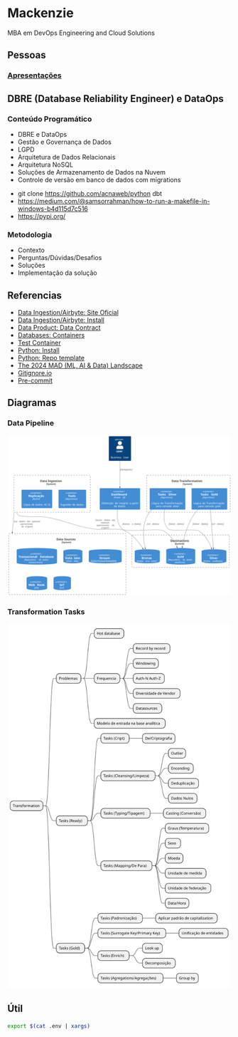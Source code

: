 # Mackenzie

MBA em DevOps Engineering and Cloud Solutions

## Pessoas

###  [Apresentações](docs/apresentacao.md)

## DBRE (Database Reliability Engineer) e DataOps

### Conteúdo Programático

* DBRE e DataOps
* Gestão e Governança de Dados
* LGPD
* Arquitetura de Dados Relacionais
* Arquitetura NoSQL
* Soluções de Armazenamento de Dados na Nuvem
* Controle de versão em banco de dados com migrations

- git clone https://github.com/acnaweb/python dbt
- https://medium.com/@samsorrahman/how-to-run-a-makefile-in-windows-b4d115d7c516
- https://pypi.org/

### Metodologia

- Contexto
- Perguntas/Dúvidas/Desafios
- Soluções
- Implementação da solução

## Referencias

- [Data Ingestion/Airbyte: Site Oficial](https://airbyte.com/)
- [Data Ingestion/Airbyte: Install](https://github.com/acnaweb/airbyte)
- [Data Product: Data Contract](https://datacontract.com/)
- [Databases: Containers](https://github.com/acnaweb/database)
- [Test Container](https://testcontainers.com/)
- [Python: Install](https://www.python.org/downloads/)
- [Python: Repo template](https://github.com/acnaweb/python)
- [The 2024 MAD (ML, AI & Data) Landscape](https://mad.firstmark.com/)
- [Gitignore.io](https://www.toptal.com/developers/gitignore/)
- [Pre-commit](https://pre-commit.com/)

## Diagramas

### Data Pipeline

![](assets/docs/data_pipelines/data_pipelines.svg)

### Transformation Tasks

![](assets/docs/transformation/transformation.svg)

## Útil

```sh
export $(cat .env | xargs)
```

